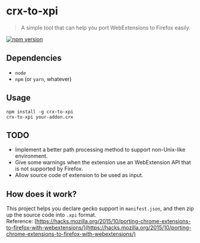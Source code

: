 # crx-to-xpi
> A simple tool that can help you port WebExtensions to Firefox easily.  

[![npm version](https://badge.fury.io/js/crx-to-xpi.svg)](https://www.npmjs.com/package/crx-to-xpi)

## Dependencies
* `node`
* `npm` (or `yarn`, whatever)

## Usage
```shell
npm install -g crx-to-xpi
crx-to-xpi your-addon.crx
```

## TODO
* Implement a better path processing method to support non-Unix-like environment.
* Give some warnings when the extension use an WebExtension API that is not supported by Firefox.
* Allow source code of extension to be used as input.

## How does it work?
This project helps you declare gecko support in `manifest.json`, and then zip up the source code into `.xpi` format.  
Reference: [https://hacks.mozilla.org/2015/10/porting-chrome-extensions-to-firefox-with-webextensions/](https://hacks.mozilla.org/2015/10/porting-chrome-extensions-to-firefox-with-webextensions/)
